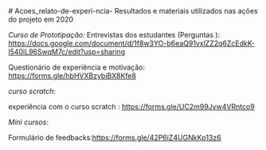 
<meta name=”robots” content=”noindex”>
# Acoes_relato-de-experi-ncia-
Resultados e materiais utilizados nas ações do projeto em 2020

*Curso de Prototipação:*
Entrevistas dos estudantes (Perguntas ): https://docs.google.com/document/d/1f8w3YO-b6eaQ91vxlZZ2q6ZcEdkK-l540iL96SwqM7c/edit?usp=sharing

Questionário de experiência e motivação: https://forms.gle/hbHVXBzybiBX8Kfe8

*curso scratch:*

experiência com o curso scratch : https://forms.gle/UC2m99Jvw4VRntco9

*Mini cursos:* 

Formulário de feedbacks:https://forms.gle/42P6iZ4UGNkKp13z6

